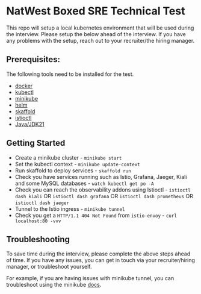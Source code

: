 # NatWest Boxed SRE Technical Test

This repo will setup a local kubernetes environment that will be used during the interview. Please setup the below ahead of the interview. If you have any problems with the setup, reach out to your recruiter/the hiring manager.

## Prerequisites:

The following tools need to be installed for the test.

- [docker](https://docs.docker.com/get-docker/)
- [kubectl](https://kubernetes.io/docs/tasks/tools/)
- [minikube](https://minikube.sigs.k8s.io/docs/start)
- [helm](https://helm.sh/docs/intro/install/)
- [skaffold](https://skaffold.dev/docs/install/)
- [istioctl](https://istio.io/latest/docs/ops/diagnostic-tools/istioctl/#install-hahahugoshortcode969s2hbhb)
- [Java/JDK21](https://sdkman.io/jdks#amzn)

## Getting Started

- Create a minikube cluster - `minikube start`
- Set the kubectl context - `minikube update-context`
- Run skaffold to deploy services - `skaffold run`
- Check you have services running such as Istio, Grafana, Jaeger, Kiali and some MySQL databases - `watch kubectl get po -A`
- Check you can reach the observability addons using Istioctl - `istioctl dash kiali` OR `istioctl dash grafana` OR `istioctl dash prometheus` OR `istioctl dash jaeger`
- Tunnel to the Istio ingress - `minikube tunnel`
- Check you get a `HTTP/1.1 404 Not Found` from `istio-envoy` - `curl localhost:80 -vvv`

## Troubleshooting

To save time during the interview, please complete the above steps ahead of time. If you have any issues, you can get in touch via your recruiter/hiring manager, or troubleshoot yourself.

For example, if you are having issues with minikube tunnel, you can troubleshoot using the minikube [docs](https://minikube.sigs.k8s.io/docs/handbook/troubleshooting/). 
